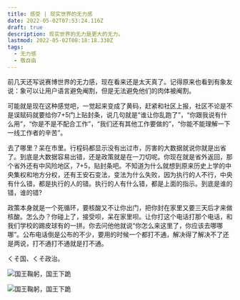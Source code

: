 ```yaml
---
title: 感受 | 现实世界的无力感
date: 2022-05-02T07:53:24.116Z
draft: true
description: 现实世界的无力是更大的无力。
lastmod: 2022-05-02T08:18:18.330Z
tags:
  - 无力感
  - 敬自由
---
```

前几天还写说赛博世界的无力感，现在看来还是太天真了。记得原来也看到有象友说：象可以让用户语言避免阉割，但是无法避免他们的肉体被阉割。

可能就是现在这种感觉吧，一觉起来变成了黄码，赶紧和社区上报，社区不论是不是误赋码就要给你7+5门上贴封条，说几句就是“谁让你乱跑了”，“你跟我说有什么用”，“你是不是不配合工作”，“我们还有其他工作要做的”，“你能不能理解一下一线工作者的辛苦”。

去了哪里？呆在市里。行程码都显示没有出过市，厉害的大数据就说你就是出省了。到底是大数据容易出错，还是政策就是在一刀切呢。你现在就是省外返回，那个省外还有中风险地区，7+5，贴封条吧。不知道为什么就想到原来历史上学的中央集权和地方分权，还有王安石变法，变法为什么失败，因为执行的人不行，中央有什么错，都是执行的人的错。执行的人有什么错，都是上面的指示。到底是谁的错，谁的错?

政策本身就是一个死循环，要核酸又不让你出门，把你封在家里又要三天后才来做核酸。怎么办？你碰上了，接受呗，呆在家里呗。让你打这个电话打那个电话，和我们学校的踢皮球有的一拼。你去问他他就说“你怎么来这里了，你应该去哪哪哪”。公布电话倒是公布的不少，要用的时候一个都打不通，解决得了解决不了还是两说，打不通打不通就是打不通。

くそ国、くそ政治。

![国王鞠躬，国王下跪](/uploads/e4e305cf-23e5-4e90-84a6-274083e5b4e6.png)

![国王鞠躬，国王下跪](/uploads/b6955779-a408-46f1-b5c8-6c5d60b93ce0.png)